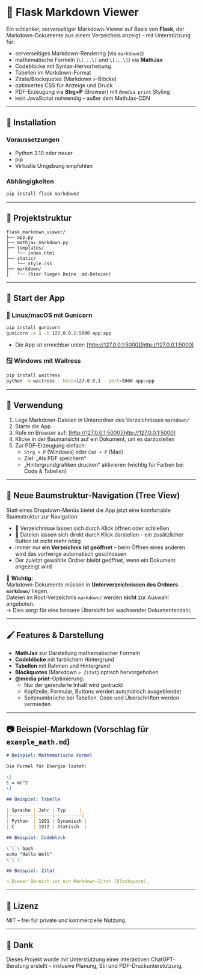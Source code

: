 
# 📘 Flask Markdown Viewer

Ein schlanker, serverseitiger Markdown-Viewer auf Basis von **Flask**, der Markdown-Dokumente aus einem Verzeichnis anzeigt – mit Unterstützung für:

- serverseitiges Markdown-Rendering (via `markdown2`)
- mathematische Formeln (`\(...\)` und `\[...\]`) via **MathJax**
- Codeblöcke mit Syntax-Hervorhebung
- Tabellen im Markdown-Format
- Zitate/Blockquotes (Markdown `>`-Blöcke)
- optimiertes CSS für Anzeige und Druck
- PDF-Erzeugung via **Strg+P** (Browser) mit `@media print` Styling
- kein JavaScript notwendig – außer dem MathJax-CDN

---

## 🔧 Installation

### Voraussetzungen

- Python 3.10 oder neuer
- pip
- Virtuelle Umgebung empfohlen

### Abhängigkeiten

```bash
pip install flask markdown2
```

---

## 📁 Projektstruktur

```text
flask_markdown_viewer/
├── app.py
├── mathjax_markdown.py
├── templates/
│   └── index.html
├── static/
│   └── style.css
├── markdown/
│   └── (hier liegen Deine .md-Dateien)
```

---

## 🚀 Start der App

### 🐧 Linux/macOS mit Gunicorn

```bash
pip install gunicorn
gunicorn -w 1 -b 127.0.0.1:5000 app:app
```

- Die App ist erreichbar unter: [http://127.0.0.1:5000](http://127.0.0.1:5000)

### 🪟 Windows mit Waitress

```bash
pip install waitress
python -m waitress --host=127.0.0.1 --port=5000 app:app
```

---

## 📄 Verwendung

1. Lege Markdown-Dateien in Unterordner des Verzeichnisses `markdown/`
2. Starte die App
3. Rufe im Browser auf: [http://127.0.0.1:5000](http://127.0.0.1:5000)
4. Klicke in der Baumansicht auf ein Dokument, um es darzustellen
5. Zur PDF-Erzeugung einfach:
   - `Strg + P` (Windows) oder `Cmd + P` (Mac)
   - Ziel: „Als PDF speichern“
   - „Hintergrundgrafiken drucken“ aktivieren (wichtig für Farben bei Code & Tabellen)

---

## 🌲 Neue Baumstruktur-Navigation (Tree View)

Statt eines Dropdown-Menüs bietet die App jetzt eine komfortable Baumstruktur zur Navigation:

- 📁 Verzeichnisse lassen sich durch Klick öffnen oder schließen
- 📄 Dateien lassen sich direkt durch Klick darstellen – ein zusätzlicher Button ist nicht mehr nötig
- Immer nur **ein Verzeichnis ist geöffnet** – beim Öffnen eines anderen wird das vorherige automatisch geschlossen
- Der zuletzt gewählte Ordner bleibt geöffnet, wenn ein Dokument angezeigt wird

🔹 **Wichtig:**  
Markdown-Dokumente müssen in **Unterverzeichnissen des Ordners `markdown/`** liegen.  
Dateien im Root-Verzeichnis `markdown/` werden **nicht** zur Auswahl angeboten.  
→ Dies sorgt für eine bessere Übersicht bei wachsender Dokumentenzahl.

---

## 🖌️ Features & Darstellung

- **MathJax** zur Darstellung mathematischer Formeln
- **Codeblöcke** mit farblichem Hintergrund
- **Tabellen** mit Rahmen und Hintergrund
- **Blockquotes** (Markdown `> Zitat`) optisch hervorgehoben
- **@media print**-Optimierung:
  - Nur der gerenderte Inhalt wird gedruckt
  - Kopfzeile, Formular, Buttons werden automatisch ausgeblendet
  - Seitenumbrüche bei Tabellen, Code und Überschriften werden vermieden

---

## 📷 Beispiel-Markdown (Vorschlag für `example_math.md`)

```markdown
# Beispiel: Mathematische Formel

Die Formel für Energie lautet:

\[
E = mc^2
\]

## Beispiel: Tabelle

| Sprache | Jahr | Typ     |
|---------|------|----------|
| Python  | 1991 | Dynamisch |
| C       | 1972 | Statisch  |

## Beispiel: Codeblock

\`\`\`bash
echo "Hallo Welt"
\`\`\`

## Beispiel: Zitat

> Dieser Bereich ist ein Markdown-Zitat (Blockquote).
```

---

## 📝 Lizenz

MIT – frei für private und kommerzielle Nutzung.

---

## 🙏 Dank

Dieses Projekt wurde mit Unterstützung einer interaktiven ChatGPT-Beratung erstellt – inklusive Planung, Stil und PDF-Druckunterstützung.
